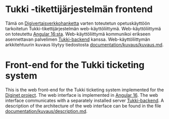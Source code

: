# Tukki -tikettijärjestelmän frontend

Tämä on [Digivertaisverkkohanketta](http://interact.oulu.fi/site/digivertaisverkko) varten toteutetun opetuskäyttöön tarkoitetun Tukki-tikettijärjestelmän web-käyttöliittymä. Web-käyttöliittymä on toteutettu [Angular 16:sta](https://angular.io/). Web-käyttöliittymä kommunikoi erikseen asennettavan palvelimen [Tukki-backend](https://github.com/Digivertaisverkko/UKK-tiketit-backend) kanssa. Web-käyttöliittymän arkkitehtuurin kuvaus löytyy tiedostosta
[documentation/kuvaus/kuvaus.md](https://github.com/nkahe/Tukki-frontend/tree/main/documentation/kuvaus/kuvaus.md).



# Front-end for the Tukki ticketing system

This is the web front-end for the Tukki ticketing system implemented for the [Diginet project]((http://interact.oulu.fi/site/digivertaisverkko)). The web interface is implemented in [Angular 16](https://angular.io/). The web interface communicates with a separately installed server [Tukki-backend](https://github.com/Digivertaisverkko/UKK-tiketit-backend). A description of the architecture of the web interface can be found in the file [documentation/kuvaus/description.md](https://github.com/nkahe/Tukki-frontend/tree/main/documentation/kuvaus/description.md).
